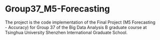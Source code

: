 # Group37_M5-Forecasting
The project is the code implementation of the Final Project (M5 Forecasting - Accuracy) for Group 37 of the Big Data Analysis B graduate course at Tsinghua University Shenzhen International Graduate School.
